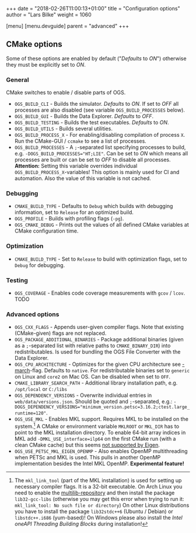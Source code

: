 +++
date = "2018-02-26T11:00:13+01:00"
title = "Configuration options"
author = "Lars Bilke"
weight = 1060

[menu]
  [menu.devguide]
    parent = "advanced"
+++

## CMake options

Some of these options are enabled by default ("*Defaults* to *ON*") otherwise they must be explicitly set to *ON*.

### General

CMake switches to enable / disable parts of OGS.

- `OGS_BUILD_CLI` - Builds the simulator. *Defaults* to *ON*. If set to *OFF* all processes are also disabled (see variable `OGS_BUILD_PROCESSES` below).
- `OGS_BUILD_GUI` - Builds the Data Explorer. *Defaults* to *OFF*.
- `OGS_BUILD_TESTING` - Builds the test executables. *Defaults* to *ON*.
- `OGS_BUILD_UTILS` - Builds several utilities.
- `OGS_BUILD_PROCESS_X` - For enabling/disabling compilation of process `X`.
  Run the CMake-GUI / `ccmake` to see a list of processes.
- `OGS_BUILD_PROCESSES` - A `;`-separated list specifying processes to build, e.g. `-DOGS_BUILD_PROCESSES="HT;LIE"`. Can be set to *ON* which means all processes are built or can be set to *OFF* to disable all processes. **Attention:** Setting this variable overrides individual `OGS_BUILD_PROCESS_X`-variables! This option is mainly used for CI and automation. Also the value of this variable is not cached.

### Debugging

- `CMAKE_BUILD_TYPE` - Defaults to `Debug` which builds with debugging information, set to `Release` for an optimized build.
- `OGS_PROFILE` - Builds with profiling flags (`-pg`).
- `OGS_CMAKE_DEBUG` - Prints out the values of all defined CMake variables at CMake configuration time.

### Optimization

- `CMAKE_BUILD_TYPE` - Set to `Release` to build with optimization flags, set to `Debug` for debugging.

### Testing

- `OGS_COVERAGE` - Enables code coverage measurements with `gcov` / `lcov`. TODO

### Advanced options

- `OGS_CXX_FLAGS` - Appends user-given compiler flags. Note that existing (CMake-given) flags are not replaced.
- `OGS_PACKAGE_ADDITIONAL_BINARIES` - Package additional binaries (given as a `;`-separated list with relative paths to `CMAKE_BINARY_DIR`) into redistributables. Is used for bundling the OGS File Converter with the Data Explorer.
- `OGS_CPU_ARCHITECTURE` - Optimizes for the given CPU architecture see [-march](https://gcc.gnu.org/onlinedocs/gcc-4.5.3/gcc/i386-and-x86_002d64-Options.html)-flag. Defaults to `native`. For redistributable binaries set to `generic` on Linux and `core2` on Mac OS. Can be disabled when set to `OFF`.
- `CMAKE_LIBRARY_SEARCH_PATH` - Additional library installation path, e.g. `/opt/local` or `C:/libs`
- `OGS_DEPENDENCY_VERSIONS` - Overwrite individual entries in `web/data/versions.json`. Should be quoted and `;`-separated, e.g.: `-DOGS_DEPENDENCY_VERSIONS="minimum_version.petsc=3.16.2;ctest.large_runtime=120"`.
- `OGS_USE_MKL` - Enables MKL support. Requires MKL to be installed on the system.[^MKL] A CMake or environment variable `MKLROOT` or `MKL_DIR` has to point to the MKL installation directory. To enable 64-bit array indices in MKL add `-DMKL_USE_interface=ilp64` on the first CMake run (with a clean CMake cache) but this seems [not supported by Eigen](https://eigen.tuxfamily.org/dox/TopicUsingIntelMKL.html).
- `OGS_USE_PETSC_MKL_EIGEN_OPENMP` - Also enables OpenMP multithreading when PETSc and MKL is used. This pulls in another OpenMP implementation besides the Intel MKL OpenMP. **Experimental feature!**

[^MKL]: The `mkl_link_tool` (part of the MKL installation) is used for setting up necessary compiler flags. It is a 32-bit executable. On Arch Linux you need to enable the [multilib-repository](https://wiki.archlinux.org/title/official_repositories#Enabling_multilib) and then install the package `lib32-gcc-libs` (otherwise you may get this error when trying to run it: `mkl_link_tool: No such file or directory`) On other Linux distributions you have to install the package `lib32stdc++6` (Ubuntu / Debian) or `libstdc++.i686` (yum-based)! On Windows please also install the *Intel oneAPI Threading Building Blocks* during installation!
